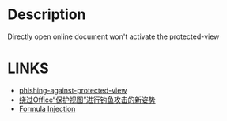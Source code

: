 
# Description

Directly open online document won't activate the protected-view

# LINKS

- [phishing-against-protected-view](https://enigma0x3.net/2017/07/13/phishing-against-protected-view/)
- [绕过Office“保护视图”进行钓鱼攻击的新姿势](https://zhuanlan.zhihu.com/p/28933292)
- [Formula Injection](https://www.contextis.com/blog/comma-separated-vulnerabilities)
